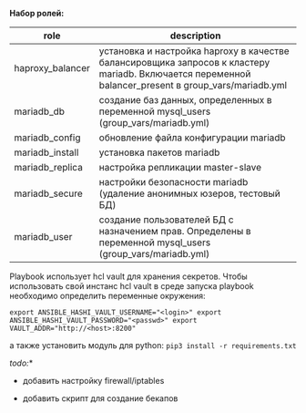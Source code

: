 **Набор ролей:**

| role             | description                                                                                                                                          |
| ---------------- | ---------------------------------------------------------------------------------------------------------------------------------------------------- |
| haproxy_balancer | установка и настройка haproxy в качестве балансировщика запросов к кластеру mariadb. Включается переменной balancer_present в group_vars/mariadb.yml |
| mariadb_db       | создание баз данных, определенных в переменной mysql_users (group_vars/mariadb.yml)                                                                  |
| mariadb_config   | обновление файла конфигурации mariadb                                                                                                                |
| mariadb_install  | установка пакетов mariadb                                                                                                                            |
| mariadb_replica  | настройка репликации master-slave                                                                                                                    |
| mariadb_secure   | настройки безопасности mariadb (удаление анонимных юзеров, тестовый БД)                                                                              |
| mariadb_user     | создание пользователей БД с назначением прав. Определены в переменной mysql_users (group_vars/mariadb.yml)                                           |



Playbook использует hcl vault для хранения секретов. Чтобы использовать свой инстанс hcl vault в среде запуска playbook необходимо определить переменные окружения:

`export ANSIBLE_HASHI_VAULT_USERNAME="<login>"
export ANSIBLE_HASHI_VAULT_PASSWORD="<passwd>"
export VAULT_ADDR="http://<host>:8200"`

а также установить модуль для python:
`pip3 install -r requirements.txt`



*todo:**

- добавить настройку firewall/iptables

- добавить скрипт для создание бекапов
